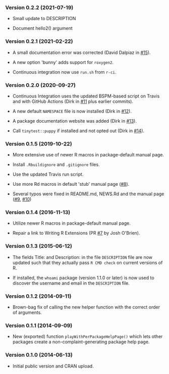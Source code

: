 ### Version 0.2.2 (2021-07-19)

-   Small update to DESCRIPTION

-   Document hello2() argument

### Version 0.2.1 (2021-02-22)

-   A small documentation error was corrected (David Dalpiaz in
    [\#15](https://github.com/eddelbuettel/pkgkitten/pull/15)).

-   A new option 'bunny' adds support for `roxygen2`.

-   Continuous integration now use `run.sh` from `r-ci`.

### Version 0.2.0 (2020-09-27)

-   Continuous Integration uses the updated BSPM-based script on Travis
    and with GitHub Actions (Dirk in
    [\#11](https://github.com/eddelbuettel/pkgkitten/pull/11) plus
    earlier commits).

-   A new default `NAMESPACE` file is now installed (Dirk in
    [\#12](https://github.com/eddelbuettel/pkgkitten/pull/12)).

-   A package documentation website was added (Dirk in
    [\#13](https://github.com/eddelbuettel/pkgkitten/pull/13)).

-   Call `tinytest::puppy` if installed and not opted out (Dirk in
    [\#14](https://github.com/eddelbuettel/pkgkitten/pull/14)).

### Version 0.1.5 (2019-10-22)

-   More extensive use of newer R macros in package-default manual page.

-   Install `.Rbuildignore` and `.gitignore` files.

-   Use the updated Travis run script.

-   Use more Rd macros in default 'stub' manual page
    ([\#8](https://github.com/eddelbuettel/pkgkitten/pull/8)).

-   Several typos were fixed in README.md, NEWS.Rd and the manual page
    ([\#9](https://github.com/eddelbuettel/pkgkitten/pull/9),
    [\#10](https://github.com/eddelbuettel/pkgkitten/pull/10))

### Version 0.1.4 (2016-11-13)

-   Utilize newer R macros in package-default manual page.

-   Repair a link to Writing R Extensions (PR
    [\#7](https://github.com/eddelbuettel/pkgkitten/pull/7) by Josh
    O\'Brien).

### Version 0.1.3 (2015-06-12)

-   The fields Title: and Description: in the file `DESCRIPTION` file
    are now updated such that they actually pass `R CMD check` on
    current versions of R.

-   If installed, the `whoami` package (version 1.1.0 or later) is now
    used to discover the username and email in the `DESCRIPTION` file.

### Version 0.1.2 (2014-09-11)

-   Brown-bag fix of calling the new helper function with the correct
    order of arguments.

### Version 0.1.1 (2014-09-09)

-   New (exported) function `playWithPerPackageHelpPage()` which lets
    other packages create a non-complaint-generating package help page.

### Version 0.1.0 (2014-06-13)

-   Initial public version and CRAN upload.
